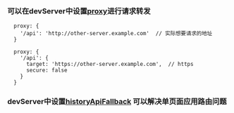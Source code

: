 ### 可以在devServer中设置[proxy](https://webpack.docschina.org/configuration/dev-server/#devserver-proxy)进行请求转发

```
  proxy: {
    '/api': 'http://other-server.example.com'  // 实际想要请求的地址
  }

  proxy: {
    '/api': {
      target: 'https://other-server.example.com',  // https
      secure: false
    }
  }

```

### devServer中设置[historyApiFallback](https://webpack.docschina.org/configuration/dev-server/#devserver-historyapifallback) 可以解决单页面应用路由问题